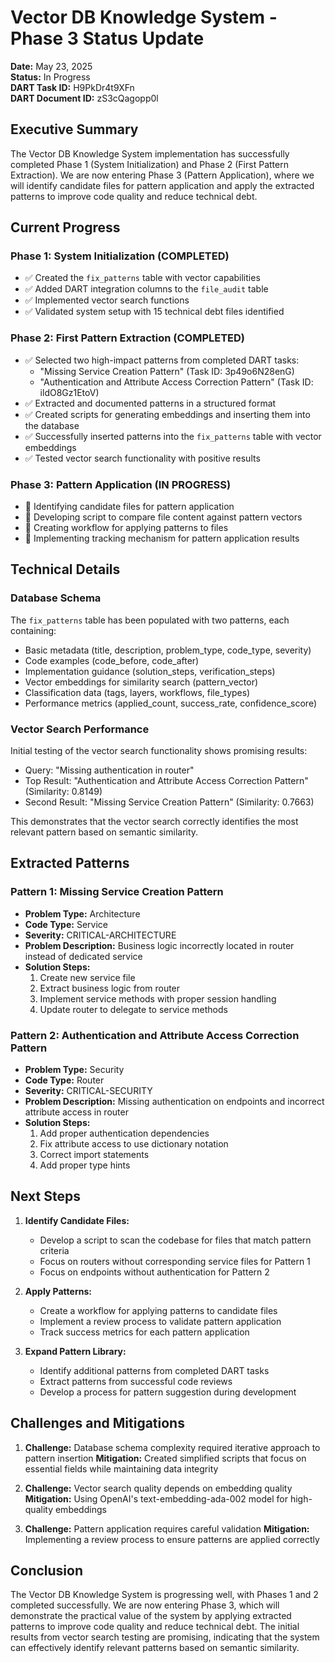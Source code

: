 # Vector DB Knowledge System - Phase 3 Status Update

**Date:** May 23, 2025  
**Status:** In Progress  
**DART Task ID:** H9PkDr4t9XFn  
**DART Document ID:** zS3cQagopp0l

## Executive Summary

The Vector DB Knowledge System implementation has successfully completed Phase 1 (System Initialization) and Phase 2 (First Pattern Extraction). We are now entering Phase 3 (Pattern Application), where we will identify candidate files for pattern application and apply the extracted patterns to improve code quality and reduce technical debt.

## Current Progress

### Phase 1: System Initialization (COMPLETED)
- ✅ Created the `fix_patterns` table with vector capabilities
- ✅ Added DART integration columns to the `file_audit` table
- ✅ Implemented vector search functions
- ✅ Validated system setup with 15 technical debt files identified

### Phase 2: First Pattern Extraction (COMPLETED)
- ✅ Selected two high-impact patterns from completed DART tasks:
  - "Missing Service Creation Pattern" (Task ID: 3p49o6N28enG)
  - "Authentication and Attribute Access Correction Pattern" (Task ID: ildO8Gz1EtoV)
- ✅ Extracted and documented patterns in a structured format
- ✅ Created scripts for generating embeddings and inserting them into the database
- ✅ Successfully inserted patterns into the `fix_patterns` table with vector embeddings
- ✅ Tested vector search functionality with positive results

### Phase 3: Pattern Application (IN PROGRESS)
- 🔄 Identifying candidate files for pattern application
- 🔄 Developing script to compare file content against pattern vectors
- 🔄 Creating workflow for applying patterns to files
- 🔄 Implementing tracking mechanism for pattern application results

## Technical Details

### Database Schema
The `fix_patterns` table has been populated with two patterns, each containing:
- Basic metadata (title, description, problem_type, code_type, severity)
- Code examples (code_before, code_after)
- Implementation guidance (solution_steps, verification_steps)
- Vector embeddings for similarity search (pattern_vector)
- Classification data (tags, layers, workflows, file_types)
- Performance metrics (applied_count, success_rate, confidence_score)

### Vector Search Performance
Initial testing of the vector search functionality shows promising results:
- Query: "Missing authentication in router"
- Top Result: "Authentication and Attribute Access Correction Pattern" (Similarity: 0.8149)
- Second Result: "Missing Service Creation Pattern" (Similarity: 0.7663)

This demonstrates that the vector search correctly identifies the most relevant pattern based on semantic similarity.

## Extracted Patterns

### Pattern 1: Missing Service Creation Pattern
- **Problem Type:** Architecture
- **Code Type:** Service
- **Severity:** CRITICAL-ARCHITECTURE
- **Problem Description:** Business logic incorrectly located in router instead of dedicated service
- **Solution Steps:**
  1. Create new service file
  2. Extract business logic from router
  3. Implement service methods with proper session handling
  4. Update router to delegate to service methods

### Pattern 2: Authentication and Attribute Access Correction Pattern
- **Problem Type:** Security
- **Code Type:** Router
- **Severity:** CRITICAL-SECURITY
- **Problem Description:** Missing authentication on endpoints and incorrect attribute access in router
- **Solution Steps:**
  1. Add proper authentication dependencies
  2. Fix attribute access to use dictionary notation
  3. Correct import statements
  4. Add proper type hints

## Next Steps

1. **Identify Candidate Files:**
   - Develop a script to scan the codebase for files that match pattern criteria
   - Focus on routers without corresponding service files for Pattern 1
   - Focus on endpoints without authentication for Pattern 2

2. **Apply Patterns:**
   - Create a workflow for applying patterns to candidate files
   - Implement a review process to validate pattern application
   - Track success metrics for each pattern application

3. **Expand Pattern Library:**
   - Identify additional patterns from completed DART tasks
   - Extract patterns from successful code reviews
   - Develop a process for pattern suggestion during development

## Challenges and Mitigations

1. **Challenge:** Database schema complexity required iterative approach to pattern insertion
   **Mitigation:** Created simplified scripts that focus on essential fields while maintaining data integrity

2. **Challenge:** Vector search quality depends on embedding quality
   **Mitigation:** Using OpenAI's text-embedding-ada-002 model for high-quality embeddings

3. **Challenge:** Pattern application requires careful validation
   **Mitigation:** Implementing a review process to ensure patterns are applied correctly

## Conclusion

The Vector DB Knowledge System is progressing well, with Phases 1 and 2 completed successfully. We are now entering Phase 3, which will demonstrate the practical value of the system by applying extracted patterns to improve code quality and reduce technical debt. The initial results from vector search testing are promising, indicating that the system can effectively identify relevant patterns based on semantic similarity.
